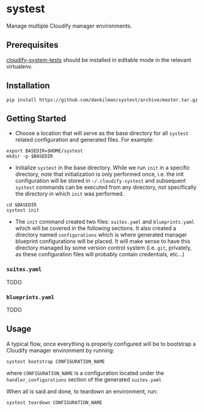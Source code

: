 # systest
Manage multiple Cloudify manager environments.

## Prerequisites
[cloudify-system-tests](https://github.com/cloudify-cosmo/cloudify-system-tests) should be installed in editable mode in the 
relevant virtualenv.

## Installation
```
pip install https://github.com/dankilman/systest/archive/master.tar.gz
```

## Getting Started
- Choose a location that will serve as the base directory for all `systest` related configuration and generated files. For example:
```
export BASEDIR=$HOME/systest
mkdir -p $BASEDIR
```
- Initialize `systest` in the base directory. While we run `init` in a specific directory, note that initialization is only performed once, i.e. the init configuration will be stored in `~/.cloudify-systest` and subsequent `systest` commands can be executed from any directory, not specifically the directory in which `init` was performed.
```
cd $BASEDIR
systest init
```
- The `init` command created two files: `suites.yaml` and `blueprints.yaml` which will be covered in the following sections.   It also created a directory named `configurations` which is where generated manager blueprint configurations will be placed. It will make sense to have this directory managed by some version control system (i.e. `git`, privately, as these configuration files will probably contain credentials, etc...)


### `suites.yaml`
TODO

### `blueprints.yaml`
TODO

## Usage

A typical flow, once everything is properly configured will be to bootstrap a Cloudify manager environment by running:
```
systest bootstrap CONFIGURATION_NAME
```
where `CONFIGURATION_NAME` is a configuration located under the `handler_configurations` section of the generated `suites.yaml`


When all is said and done, to teardown an environment, run:
```
systest teardown CONFIGURATION_NAME
```
